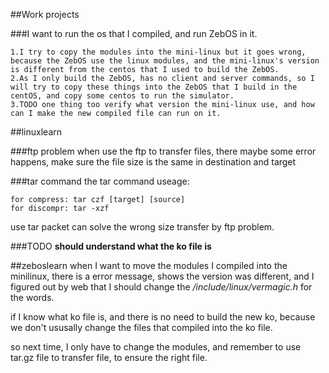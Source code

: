 ##Work projects

###I want to run the os that I compiled, and run ZebOS in it.
    
    1.I try to copy the modules into the mini-linux but it goes wrong, because the ZebOS use the linux modules, and the mini-linux's version is different from the centos that I used to build the ZebOS.
    2.As I only build the ZebOS, has no client and server commands, so I will try to copy these things into the ZebOS that I build in the centOS, and copy some centos to run the simulator.
    3.TODO one thing too verify what version the mini-linux use, and how can I make the new compiled file can run on it.
    

##linuxlearn

###ftp problem
    when use the ftp to transfer files, there maybe some error happens, make sure the file size is the same in destination and target

###tar command
    the tar command useage:

    for compress: tar czf [target] [source]
    for discompr: tar -xzf 
use tar packet can solve the wrong size transfer by ftp problem.

###TODO
    **should understand what the ko file is**


##zeboslearn
when I want to move the modules I compiled into the minilinux, there is a error message, shows the version was different, and I figured out by web that I should change the */include/linux/vermagic.h* for the words.

if I know what ko file is, and there is no need to build the new ko, because we don't ususally change the files that compiled into the ko file.

so next time, I only have to change the modules, and remember to use tar.gz file to transfer file, to ensure the right file.


